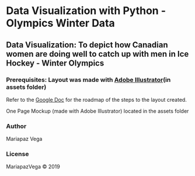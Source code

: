 # Data Visualization with Python - Olympics Winter Data

## Data Visualization: To depict how Canadian women are doing well to catch up with men in Ice Hockey - Winter Olympics

### Prerequisites: Layout was made with [Adobe Illustrator](https://www.adobe.com/)(in assets folder)

Refer to the [Google Doc](https://docs.google.com/document/d/1p10s3Ctgq-vsbyrwhXr9U7RFnn25tTRCu4Pan8qi_6g/edit?usp=sharing) for the roadmap of the steps to the layout created.

One Page Mockup (made with Adobe Illustrator) located in the assets folder
### Author
Mariapaz Vega

### License

MariapazVega © 2019
